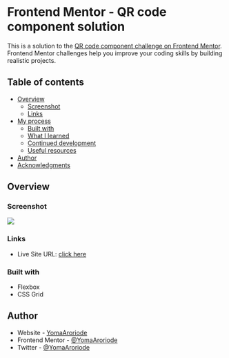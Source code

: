 # Frontend Mentor - QR code component solution

This is a solution to the [QR code component challenge on Frontend Mentor](https://www.frontendmentor.io/challenges/qr-code-component-iux_sIO_H). Frontend Mentor challenges help you improve your coding skills by building realistic projects.

## Table of contents

- [Overview](#overview)
  - [Screenshot](#screenshot)
  - [Links](#links)
- [My process](#my-process)
  - [Built with](#built-with)
  - [What I learned](#what-i-learned)
  - [Continued development](#continued-development)
  - [Useful resources](#useful-resources)
- [Author](#author)
- [Acknowledgments](#acknowledgments)


## Overview

### Screenshot

![](./images/screenshot.png)


### Links

- Live Site URL: [click here](https://yomaaroriode.github.io/qr-code-component)


### Built with

- Flexbox
- CSS Grid


## Author

- Website - [YomaAroriode](https://www.yomaaroriode.com)
- Frontend Mentor - [@YomaAroriode](https://www.frontendmentor.io/profile/YomaAroriode)
- Twitter - [@YomaAroriode](https://www.twitter.com/YomaAroriode)
